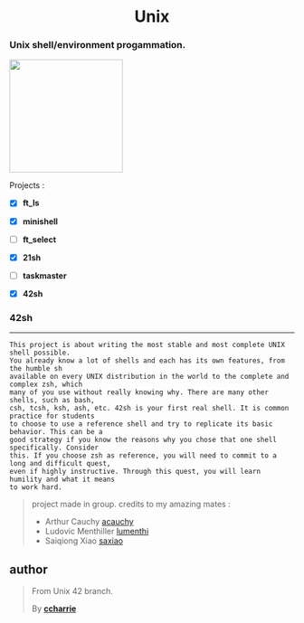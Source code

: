 <h1 align=center>Unix</h1>
<h3>Unix shell/environment progammation.</h3>

<p float="left">
    <a href="https://fr.wikipedia.org/wiki/Unix"><img src="https://www.lifewire.com/thmb/24KHN5twdvxBmwpV18RAXMGvPkg=/688x453/filters:fill(auto,1)/Unix_Logo-57b92e993df78c87631675c6.gif" height="200" width="auto"></a>
 </p>

Projects :
* [x] **ft_ls**
* [x] **minishell**
* [ ] **ft_select**
* [x] **21sh**
* [ ] **taskmaster**
* [x] **42sh**


### 42sh
***
```
This project is about writing the most stable and most complete UNIX shell possible.
You already know a lot of shells and each has its own features, from the humble sh
available on every UNIX distribution in the world to the complete and complex zsh, which
many of you use without really knowing why. There are many other shells, such as bash,
csh, tcsh, ksh, ash, etc. 42sh is your first real shell. It is common practice for students
to choose to use a reference shell and try to replicate its basic behavior. This can be a
good strategy if you know the reasons why you chose that one shell specifically. Consider
this. If you choose zsh as reference, you will need to commit to a long and difficult quest,
even if highly instructive. Through this quest, you will learn humility and what it means
to work hard.
```
>project made in group.
>credits to my amazing mates  :
>* Arthur Cauchy [acauchy](https://github.com/ArthurCauchy)
>* Ludovic Menthiller [lumenthi](https://github.com/lumenthi)
>* Saiqiong Xiao [saxiao](https://github.com/camelchch)

## author

>From Unix 42 branch.
>
>By [**ccharrie**](https://profile.intra.42.fr/users/ccharrie)
